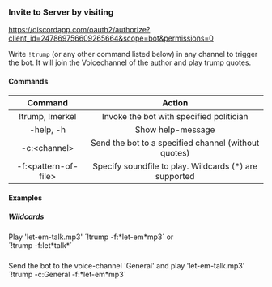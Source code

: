 ### Invite to Server by visiting  
https://discordapp.com/oauth2/authorize?client_id=247869756609265664&scope=bot&permissions=0

Write `!trump` (or any other command listed below) in any channel to trigger the bot. It will join the Voicechannel of the author and play trump quotes.

#### Commands
|Command|Action|
|:---:|:---:|
|!trump, !merkel|Invoke the bot with specified politician|
|-help, -h|Show help-message|
|-c:\<channel>|Send the bot to a specified channel (without quotes)|
|-f:\<pattern-of-file>|Specify soundfile to play. Wildcards (*) are supported|

#### Examples

##### Wildcards
Play 'let-em-talk.mp3'
´!trump -f:\*let-em\*mp3´ or  
´!trump -f:let\*talk\*´

#####
Send the bot to the voice-channel 'General' and play 'let-em-talk.mp3'
´!trump -c:General -f:\*let-em\*mp3´
